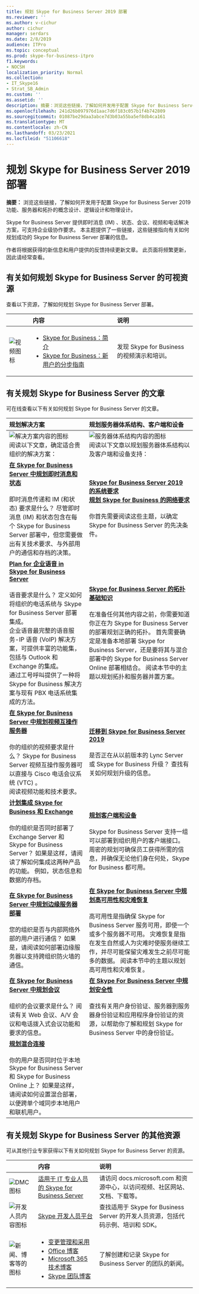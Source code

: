 ```yaml
---
title: 规划 Skype for Business Server 2019 部署
ms.reviewer: ''
ms.author: v-cichur
author: cichur
manager: serdars
ms.date: 2/8/2019
audience: ITPro
ms.topic: conceptual
ms.prod: skype-for-business-itpro
f1.keywords:
- NOCSH
localization_priority: Normal
ms.collection:
- IT_Skype16
- Strat_SB_Admin
ms.custom: ''
ms.assetid: ''
description: 摘要：浏览这些链接，了解如何开发用于配置 Skype for Business Server 2019 功能、服务器和拓扑的概念设计、逻辑设计和物理设计。
ms.openlocfilehash: 241d26b097976d1aac7d6f183c057b1f4b742809
ms.sourcegitcommit: 01087be29daa3abce7d3b03a55ba5ef8db4ca161
ms.translationtype: MT
ms.contentlocale: zh-CN
ms.lasthandoff: 03/23/2021
ms.locfileid: "51106618"
---
```

# <a name="plan-for-your-skype-for-business-server-2019-deployment"></a>规划 Skype for Business Server 2019 部署
 
**摘要：** 浏览这些链接，了解如何开发用于配置 Skype for Business Server 2019 功能、服务器和拓扑的概念设计、逻辑设计和物理设计。
  
Skype for Business Server 提供即时消息 (IM) 、状态、会议、视频和电话解决方案，可支持企业级协作要求。 本主题提供了一些链接，这些链接指向有关如何规划成功的 Skype for Business Server 部署的信息。 
  
作者将根据获得的新信息和用户提供的反馈持续更新文章。 此页面将频繁更新，因此请经常查看。
## <a name="visual-resources-about-how-to-plan-for-skype-for-business-server"></a>有关如何规划 Skype for Business Server 的可视资源

查看以下资源，了解如何规划 Skype for Business Server 部署。
  
||内容|说明|
|:--- |:--- |:--- |
|![视频图标](../media/get_started.png)|<UL><LI>[Skype for Business：简介](https://www.youtube.com/watch?v=PRJqMuwW5yc&amp;feature=youtu.be) </li><li>  [Skype for Business：新用户的分步指南](https://www.youtube.com/watch?v=7_c4zVJ739M&amp;feature=youtu.be)</li></ul>   |发现 Skype for Business 的视频演示和培训。    |
   
## <a name="articles-about-planning-for-skype-for-business-server"></a>有关规划 Skype for Business Server 的文章

可在线查看以下有关如何规划 Skype for Business Server 的文章。 
  
|规划解决方案|规划服务器体系结构、客户端和设备|
|:-----|:-----|
|![解决方案内容的图标](../media/success.png) <br>  阅读以下文章，确定适合贵组织的解决方案：    |![服务器体系结构内容的图标](../media/get_started.png)  <br> 阅读以下文章以规划服务器体系结构以及客户端和设备支持：    |
|**[在 Skype for Business Server 中规划即时消息和状态](../../SfbServer/plan-your-deployment/instant-messaging-and-presence.md)**<br/><br/> 即时消息传递和 IM (和状态) 要求是什么？ 尽管即时消息 (IM) 和状态包含在每个 Skype for Business Server 部署中，但您需要做出有关技术要求、与外部用户的通信和存档的决策。 <br/> | **[Skype for Business Server 2019 的系统要求](system-requirements.md)**  <br/> **[规划 Skype for Business 的网络要求](../../SfbServer/plan-your-deployment/network-requirements/network-requirements.md)**<br/> <br/>  你首先需要阅读这些主题，以确定 Skype for Business Server 的先决条件。    |
|**[Plan for 企业语音 in Skype for Business Server](../../SfbServer/plan-your-deployment/enterprise-voice-solution/enterprise-voice.md)** <br/><br/>语音要求是什么？ 定义如何将组织的电话系统与 Skype for Business Server 部署集成。 <br/> 企业语音最完整的语音服务-IP 语音 (VoIP) 解决方案，可提供丰富的功能集，包括与 Outlook 和 Exchange 的集成。<br/>通过工号呼叫提供了一种将 Skype for Business 解决方案与现有 PBX 电话系统集成的方法。   |**[Skype for Business Server 的拓扑基础知识](../../SfbServer/plan-your-deployment/topology-basics/topology-basics.md)** <br/><br/>在准备任何其他内容之前，你需要知道你正在为 Skype for Business Server 的部署规划正确的拓扑。 首先需要确定是准备本地部署 Skype for Business Server，还是要将其与混合部署中的 Skype for Business Server Online 部署相结合。 阅读本节中的主题以规划拓扑和服务器并置方案。   |
|**[在 Skype for Business Server 中规划视频互操作服务器](../../SfbServer/plan-your-deployment/video-interop-server.md)** <br/><br/>你的组织的视频要求是什么？ Skype for Business Server 视频互操作服务器可以直接与 Cisco 电话会议系统 (VTC) 。 <br/>阅读视频功能和技术要求。   |**[迁移到 Skype for Business Server 2019](../migration/migration-to-skype-for-business-server-2019.md)** <br/> <br/>是否正在从以前版本的 Lync Server 或 Skype for Business 升级？ 查找有关如何规划升级的信息。   |
|**[计划集成 Skype for Business 和 Exchange](../../SfbServer/plan-your-deployment/integrate-with-exchange/integrate-with-exchange.md)** <br/><br/>你的组织是否同时部署了 Exchange Server 和 Skype for Business Server？ 如果是这样，请阅读了解如何集成这两种产品的功能。 例如，状态信息和数据的存档。   |**[规划客户端和设备](../../SfbServer/plan-your-deployment/clients-and-devices/clients-and-devices.md)** <br/><br/>Skype for Business Server 支持一组可以部署到组织用户的客户端接口。 周密的规划可确保员工获得所需的信息，并确保无论他们身在何处，Skype for Business 都可用。   |
|**[在 Skype for Business Server 中规划边缘服务器部署](../../SfbServer/plan-your-deployment/edge-server-deployments/edge-server-deployments.md)** <br/><br/> 您的组织是否与内部网络外部的用户进行通信？ 如果是，请阅读如何部署边缘服务器以支持跨组织防火墙的通信。   |**[在 Skype for Business Server 中规划高可用性和灾难恢复](../../SfbServer/plan-your-deployment/high-availability-and-disaster-recovery/high-availability-and-disaster-recovery.md)** <br/><br/>高可用性是指确保 Skype for Business Server 服务可用，即使一个或多个服务器不可用。 灾难恢复是指在发生自然或人为灾难时使服务继续工作，并尽可能保留灾难发生之前尽可能多的数据。 阅读本节中的主题以规划高可用性和灾难恢复。   |
|**[在 Skype for Business Server 中规划会议](../../SfbServer/plan-your-deployment/conferencing/conferencing.md)** <br/><br/> 组织的会议要求是什么？ 阅读有关 Web 会议、A/V 会议和电话拨入式会议功能和要求的信息。   |**[在 Skype For Business Server 中规划安全性](../../SfbServer/plan-your-deployment/security/security.md)** <br/><br/>查找有关用户身份验证、服务器到服务器身份验证和应用程序身份验证的资源，以帮助你了解和规划 Skype for Business Server 中的身份验证。   |
|**[规划混合连接](../../SfbHybrid/hybrid/plan-hybrid-connectivity.md?toc=/SkypeForBusiness/sfbhybridtoc/toc.json)**  <br/><br/>你的用户是否同时位于本地 Skype for Business Server 和 Skype for Business Online 上？ 如果是这样，请阅读如何设置混合部署，以便跨单个域同步本地用户和联机用户。   
   
## <a name="additional-resources-about-planning-for-skype-for-business-server"></a>有关规划 Skype for Business Server 的其他资源

可从其他行业专家获得以下有关如何规划 Skype for Business Server 的资源。 
  
|&nbsp;&nbsp;&nbsp;|内容|说明|
|:--- |:--- |:--- |
|![DMC 图标](../media/paragraph_writing.png)| [适用于 IT 专业人员的 Skype for Business Server](../../Hub/index.yml)   |请访问 docs.microsoft.com 和资源中心，以访问视频、社区网站、文档、下载等。    |
|![开发人员内容图标](../media/developer.png)|[Skype 开发人员平台](/skype-sdk/skypedeveloperplatform)   | 查找适用于 Skype for Business Server 的开发人员资源，包括代码示例、培训和 SDK。    |
|![新闻、博客等的图标](../media/blog_site.png) | <UL><LI>[变更管理和采用](https://go.microsoft.com/fwlink/p/?LinkId=532796) </LI><LI>   [Office 博客](https://go.microsoft.com/fwlink/p/?LinkId=528899) </li><li>[Microsoft 365 技术博客](https://go.microsoft.com/fwlink/p/?LinkId=532798.aspx) </li><li>  [Skype 团队博客](https://go.microsoft.com/fwlink/p/?LinkId=532818) </li></ul>  |了解创建和记录 Skype for Business Server 的团队的新闻。    |